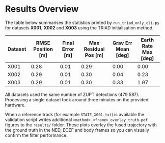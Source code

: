 # Results Overview

The table below summarises the statistics printed by `run_triad_only_cli.py` for datasets **X001**, **X002** and **X003** using the TRIAD initialisation method.

| Dataset | RMSE Position [m] | Final Error [m] | Max Residual Pos [m] | Grav Err Mean [deg] | Earth Rate Max [deg] |
|---------|------------------|-----------------|----------------------|--------------------|---------------------|
| X001    | 0.28             | 0.01            | 0.29                 | 0.00               | 0.00                |
| X002    | 0.29             | 0.01            | 0.30                 | 0.04               | 0.23                |
| X003    | 0.29             | 0.01            | 0.30                 | 0.33               | 1.97                |

All datasets used the same number of ZUPT detections (479&nbsp;587). Processing
a single dataset took around three minutes on the provided hardware.

When a reference track (for example `STATE_X001.txt`) is available the
validation script writes additional `<method>_<frame>_overlay_truth.pdf`
figures to the `results/` folder. These plots overlay the fused trajectory with
the ground truth in the NED, ECEF and body frames so you can visually confirm
the filter performance.
